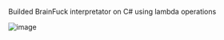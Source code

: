 Builded BrainFuck interpretator on C# using lambda operations

![image](https://user-images.githubusercontent.com/26198117/210838062-51007967-00c1-4067-80e0-35b9089c5490.png)
